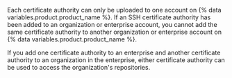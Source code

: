 Each certificate authority can only be uploaded to one account on {% data variables.product.product_name %}. If an SSH certificate authority has been added to an organization or enterprise account, you cannot add the same certificate authority to another organization or enterprise account on {% data variables.product.product_name %}.

If you add one certificate authority to an enterprise and another certificate authority to an organization in the enterprise, either certificate authority can be used to access the organization's repositories.
